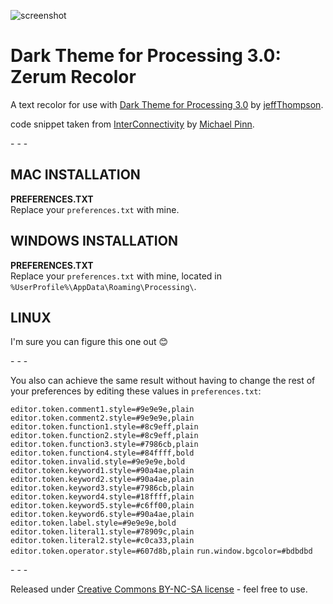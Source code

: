 ﻿![screenshot](https://raw.github.com/figurehe4d/DarkProcessingTheme_3.0/master/screenshot.png)

Dark Theme for Processing 3.0: Zerum Recolor
===================

A text recolor for use with [Dark Theme for Processing 3.0](https://github.com/jeffThompson/DarkProcessingTheme_3.0) by [jeffThompson](http://www.jeffreythompson.org). 

code snippet taken from [InterConnectivity](https://www.openprocessing.org/sketch/174460) by [Michael Pinn](https://www.openprocessing.org/user/39442).

\- \- \-

## MAC INSTALLATION  
**PREFERENCES.TXT**  
Replace your `preferences.txt` with mine.

## WINDOWS INSTALLATION  
**PREFERENCES.TXT**  
Replace your `preferences.txt` with mine, located in `%UserProfile%\AppData\Roaming\Processing\`.

## LINUX  
I'm sure you can figure this one out 😊

\- \- \-

You also can achieve the same result without having to change the rest of your preferences by editing these values in `preferences.txt`:

`editor.token.comment1.style=#9e9e9e,plain`
`editor.token.comment2.style=#9e9e9e,plain`
`editor.token.function1.style=#8c9eff,plain`
`editor.token.function2.style=#8c9eff,plain`
`editor.token.function3.style=#7986cb,plain`
`editor.token.function4.style=#84ffff,bold`
`editor.token.invalid.style=#9e9e9e,bold`
`editor.token.keyword1.style=#90a4ae,plain`
`editor.token.keyword2.style=#90a4ae,plain`
`editor.token.keyword3.style=#7986cb,plain`
`editor.token.keyword4.style=#18ffff,plain`
`editor.token.keyword5.style=#c6ff00,plain`
`editor.token.keyword6.style=#90a4ae,plain`
`editor.token.label.style=#9e9e9e,bold`
`editor.token.literal1.style=#78909c,plain`
`editor.token.literal2.style=#c0ca33,plain`
`editor.token.operator.style=#607d8b,plain`
`run.window.bgcolor=#bdbdbd`

\- \- \-

Released under [Creative Commons BY-NC-SA license](http://creativecommons.org/licenses/by-nc-sa/3.0/) - feel free to use.
